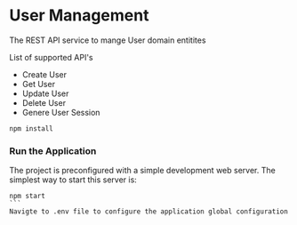 # User Management

The REST API service to mange User domain entitites

List of supported API's 

 - Create User 
 - Get User
 - Update User
 - Delete User
 - Genere User Session

```
npm install
```
### Run the Application

The project is preconfigured with a simple development web server. The simplest way to start this server is:
````
npm start
```
Navigte to .env file to configure the application global configuration